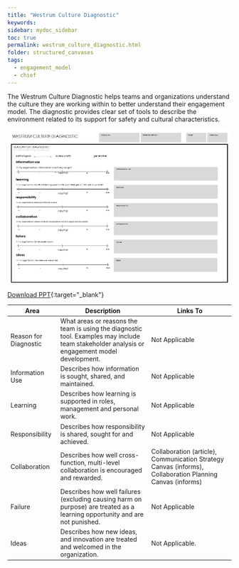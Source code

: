 ```yaml
---
title: "Westrum Culture Diagnostic"
keywords: 
sidebar: mydoc_sidebar
toc: true
permalink: westrum_culture_diagnostic.html
folder: structured_canvases
tags: 
  - engagement_model
  - chief
---
```


The Westrum Culture Diagnostic helps teams and organizations understand the culture they are working within to better understand their engagement model. The diagnostic provides clear set of tools to describe the environment related to its support for safety and cultural characteristics.

![image001](../../media/83543645a4cdd8a79a8696bcf5a7bfa99cd3c685.png)

[Download PPT](media/ppt/value_stream_canvas.ppt){:target="_blank"}

| Area                  | Description                                                                                                                                  | Links To                                                                                                  |
| --------------------- | -------------------------------------------------------------------------------------------------------------------------------------------- | --------------------------------------------------------------------------------------------------------- |
| Reason for Diagnostic | What areas or reasons the team is using the diagnostic tool. Examples may include team stakeholder analysis or engagement model development. | Not Applicable                                                                                            |
| Information Use       | Describes how information is sought, shared, and maintained.                                                                                 | Not Applicable                                                                                            |
| Learning              | Describes how learning is supported in roles, management and personal work.                                                                  | Not Applicable                                                                                            |
| Responsibility        | Describes how responsibility is shared, sought for and achieved.                                                                             | Not Applicable                                                                                            |
| Collaboration         | Describes how well cross-function, multi-level collaboration is encouraged and rewarded.                                                     | Collaboration (article), Communication Strategy Canvas (informs), Collaboration Planning Canvas (informs) |
| Failure               | Describes how well failures (excluding causing harm on purpose) are treated as a learning opportunity and are not punished.                  | Not Applicable                                                                                            |
| Ideas                 | Describes how new ideas, and innovation are treated and welcomed in the organization.                                                        | Not Applicable.                                                                                           |
